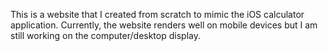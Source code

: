 This is a website that I created from scratch to mimic the iOS calculator application. Currently, the website renders well on mobile devices but I am still working on the computer/desktop display.
